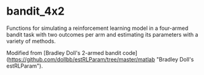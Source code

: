 bandit_4x2
============

Functions for simulating a reinforcement learning model in a four-armed bandit task with two outcomes per arm and estimating its parameters with a variety of methods. 

Modified from [Bradley Doll's 2-armed bandit code] (https://github.com/dollbb/estRLParam/tree/master/matlab "Bradley Doll's estRLParam").
